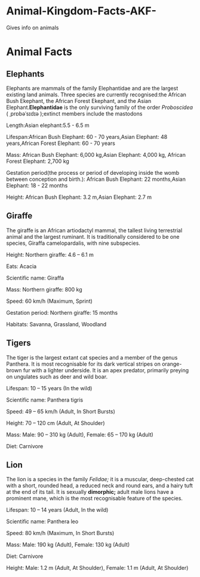 # Animal-Kingdom-Facts-AKF-
Gives info on animals
<DOCTYPE html>
<meta charset="utf-8">
        
<html>
  <head>
          <style>
          .elephants{
                  color:grey;
                  }
          </style>
  <body>
    <h1>Animal Facts
    </h1>
    <h2 id="elephants">Elephants </h2>
    <p>Elephants are mammals of the family Elephantidae and are the largest existing land animals.
    Three species are currently recognised:the African Bush Ekephant, the African Forest Ekephant, and the Asian Elephant.<strong>Elephantidae</strong> is the only surviving family of the order <em>Proboscidea</em> ( ˌprɒbəˈsɪdɪə );extinct members include the mastodons</p>
 <p>Length:Asian elephant:5.5 - 6.5 m</p> 
 <p>Lifespan:African Bush Elephant: 60 - 70 years,Asian Elephant: 48 years,African Forest Elephant: 60 - 70 years</p> 
  <p>Mass: African Bush Elephant: 6,000 kg,Asian Elephant: 4,000 kg, African Forest Elephant: 2,700 kg</p>
  <p>Gestation period(the process or period of developing inside the womb between conception and birth.): African Bush Elephant: 22 months,Asian Elephant: 18 - 22 months</p>
  <p>Height: African Bush Elephant: 3.2 m,Asian Elephant: 2.7 m</p>
        <h2 id="giraffes">Giraffe </h2>
        <p>The giraffe is an African artiodactyl mammal, the tallest living terrestrial animal and the largest ruminant. It is traditionally considered to be one species, Giraffa camelopardalis, with nine subspecies.</p>
<p>Height: Northern giraffe: 4.6 – 6.1 m</p><p>Eats: Acacia</p><p>Scientific name: Giraffa</p><p>Mass: Northern giraffe: 800 kg 
</p><p>Speed: 60 km/h (Maximum, Sprint)</p><p>Gestation period: Northern giraffe: 15 months</p><p>Habitats: Savanna, Grassland, Woodland</p>
        <h2 id="tigers">Tigers </h2>
        <p>The tiger is the largest extant cat species and a member of the genus Panthera. It is most recognisable for its dark vertical stripes on orange-brown fur with a lighter underside. It is an apex predator, primarily preying on ungulates such as deer and wild boar.</p>
        <p>Lifespan: 10 – 15 years (In the wild)</p>
        <p>Scientific name: Panthera tigris</p>
        <p>Speed: 49 – 65 km/h (Adult, In Short Bursts)</p>
        <p>Height: 70 – 120 cm (Adult, At Shoulder)</p>
        <p>Mass: Male: 90 – 310 kg (Adult), Female: 65 – 170 kg (Adult)</p>
        <p>Diet: Carnivore</p>
        <h2 id="lions">Lion </h2>
        <p>The lion is a species in the family <em>Felidae;</em> it is a muscular, deep-chested cat with a short, rounded head, a reduced neck and round ears, and a hairy tuft at the end of its tail. It is sexually <strong>dimorphic;</strong> adult male lions have a prominent mane, which is the most recognisable feature of the species.</p>
        <p>Lifespan: 10 – 14 years (Adult, In the wild)</p>
        <p>Scientific name: Panthera leo</p>
        <p>Speed: 80 km/h (Maximum, In Short Bursts)</p>
        <p>Mass: Male: 190 kg (Adult), Female: 130 kg (Adult)</p>
        <p>Diet: Carnivore</p>
        <p>Height: Male: 1.2 m (Adult, At Shoulder), Female: 1.1 m (Adult, At Shoulder)
</p>

</head>
  </body>
</html>
